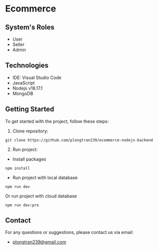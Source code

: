 # Ecommerce

## System's Roles

-   User
-   Seller
-   Admin

## Technologies

-   IDE: Visual Studio Code
-   JavaScript
-   Nodejs v18.17.1
-   MongoDB

## Getting Started

To get started with the project, follow these steps:

1. Clone repository:

```
git clone https://github.com/plongtran239/ecommerce-nodejs-backend
```

2. Run project:

-   Install packages

```
npm install
```

-   Run project with local database

```
npm run dev
```

Or run project with cloud database

```
npm run dev:pro
```

## Contact

For any questions or suggestions, please contact us via email:

-   plongtran239@gmail.com
